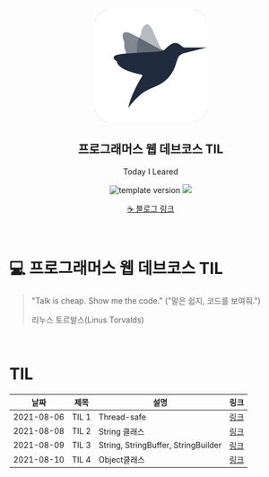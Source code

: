 <br/>
<p align="middle" >
  <img width="200px;" src="./src/images/prgms-logo.png"/>
</p>
<h2 align="middle">프로그래머스 웹 데브코스 TIL</h2>
<p align="middle">Today I Leared</p>
<p align="middle">
  <img src="https://img.shields.io/badge/version-1.0.0-blue?style=flat-square" alt="template version"/>
  <img src="https://img.shields.io/badge/language-md-md.svg?style=flat-square"/>
</p>

<p align="middle">
  <a href="https://barbera.tistory.com/">☕ 블로그 링크</a>
</p>
<br/>

# 💻 프로그래머스 웹 데브코스 TIL

> "Talk is cheap. Show me the code."
> ("말은 쉽지, 코드를 보여줘.")
>
> 리누스 토르발스(Linus Torvalds)

<br/>

# TIL

|날짜|제목|설명|링크|
|---|---|---|---|
|2021-08-06|TIL 1|Thread-safe|[링크](https://barbera.tistory.com/43)|
|2021-08-08|TIL 2|String 클래스|[링크](https://barbera.tistory.com/44)|
|2021-08-09|TIL 3|String, StringBuffer, StringBuilder|[링크](https://barbera.tistory.com/45)|
|2021-08-10|TIL 4|Object클래스|[링크](https://barbera.tistory.com/46)|

